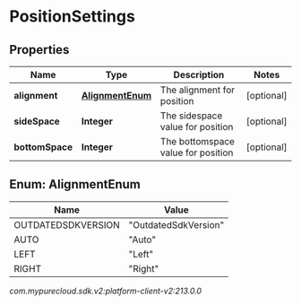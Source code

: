 # PositionSettings


## Properties

| Name | Type | Description | Notes |
| ------------ | ------------- | ------------- | ------------- |
| **alignment** | [**AlignmentEnum**](#Enum--AlignmentEnum) | The alignment for position |  [optional] |
| **sideSpace** | **Integer** | The sidespace value for position |  [optional] |
| **bottomSpace** | **Integer** | The bottomspace value for position |  [optional] |


## Enum: AlignmentEnum

| Name | Value |
| ---- | ----- |
| OUTDATEDSDKVERSION | &quot;OutdatedSdkVersion&quot; | 
| AUTO | &quot;Auto&quot; | 
| LEFT | &quot;Left&quot; | 
| RIGHT | &quot;Right&quot; | 




_com.mypurecloud.sdk.v2:platform-client-v2:213.0.0_
